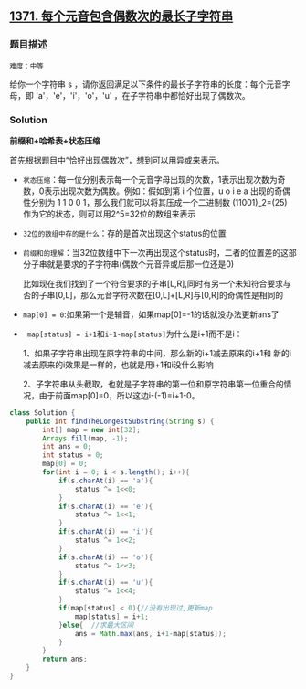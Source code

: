 ## [1371. 每个元音包含偶数次的最长子字符串](https://leetcode-cn.com/problems/find-the-longest-substring-containing-vowels-in-even-counts/)

### 题目描述

`难度：中等`

给你一个字符串 s ，请你返回满足以下条件的最长子字符串的长度：每个元音字母，即 'a'，'e'，'i'，'o'，'u' ，在子字符串中都恰好出现了偶数次。

### Solution

**前缀和+哈希表+状态压缩**

首先根据题目中“恰好出现偶数次”，想到可以用异或来表示。
- `状态压缩`：每一位分别表示每一个元音字母出现的次数，1表示出现次数为奇数，0表示出现次数为偶数。例如：假如到第 i 个位置，u o i e a 出现的奇偶性分别为 1 1 0 0 1，那么我们就可以将其压成一个二进制数 (11001)_2=(25) 作为它的状态，则可以用2^5=32位的数组来表示

- `32位的数组中存的是什么`：存的是首次出现这个status的位置

- `前缀和的理解`：当32位数组中下一次再出现这个status时，二者的位置差的这部分子串就是要求的子字符串(偶数个元音异或后那一位还是0)

  比如现在我们找到了一个符合要求的子串[L,R],同时有另一个未知符合要求与否的子串[0,L]，那么元音字符次数在[0,L]+[L,R]与[0,R]的奇偶性是相同的

- `map[0] = 0`:如果第一个是辅音，如果map[0]=-1的话就没办法更新ans了

- ` map[status] = i+1`和`i+1-map[status]`为什么是i+1而不是i：
    
    1、如果子字符串出现在原字符串的中间，那么新的i+1减去原来的i+1和 新的i减去原来的i效果是一样的，也就是用i+1和i没什么影响
    
    2、子字符串从头截取，也就是子字符串的第一位和原字符串第一位重合的情况，由于前面map[0]=0，所以这边i-(-1)=i+1-0。

```java
class Solution {
    public int findTheLongestSubstring(String s) {
        int[] map = new int[32];
        Arrays.fill(map, -1);
        int ans = 0;
        int status = 0;
        map[0] = 0;
        for(int i = 0; i < s.length(); i++){
            if(s.charAt(i) == 'a'){
                status ^= 1<<0;
            }
            if(s.charAt(i) == 'e'){
                status ^= 1<<1;
            }
            if(s.charAt(i) == 'i'){
                status ^= 1<<2;
            }
            if(s.charAt(i) == 'o'){
                status ^= 1<<3;
            }
            if(s.charAt(i) == 'u'){
                status ^= 1<<4;
            }
            if(map[status] < 0){//没有出现过,更新map
                map[status] = i+1;
            }else{  //求最大区间
                ans = Math.max(ans, i+1-map[status]);
            }
        }
        return ans;
    }
}
```
